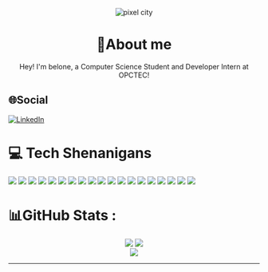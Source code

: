 <p align="center">
    <img alt="pixel city" src="https://thumbs.gfycat.com/GrimDescriptiveChihuahua-max-1mb.gif"/>
</p>

<div align="center">
    <h1>
        🍥About me
    </h1>
Hey! I'm belone, a Computer Science Student and Developer Intern at OPCTEC!
</div>

 ## 🌐Social
[![LinkedIn](https://img.shields.io/badge/LinkedIn-0077B5?style=for-the-badge&logo=linkedin&logoColor=white)](https://br.linkedin.com/in/jo%C3%A3o-pedro-do-prado-belone-946bab232) 

    
# 💻 Tech Shenanigans
<div>
<img src="https://img.shields.io/badge/HTML5-E34F26?style=for-the-badge&logo=html5&logoColor=white">
<img src="https://img.shields.io/badge/CSS3-1572B6?style=for-the-badge&logo=css3&logoColor=white">
<img src="https://img.shields.io/badge/JavaScript-F7DF1E?style=for-the-badge&logo=javascript&logoColor=black">
<img src="https://img.shields.io/badge/Python-3776AB?style=for-the-badge&logo=python&logoColor=white">
<img src="https://img.shields.io/badge/Dart-007ACC?style=for-the-badge&logo=dart&logoColor=white">
<img src="https://img.shields.io/badge/Java-ED8B00?style=for-the-badge&logo=java&logoColor=white">
<img src="https://img.shields.io/badge/Laravel-FF2D20?style=for-the-badge&logo=laravel&logoColor=white">
<img src="https://img.shields.io/badge/Laragon-0E83CD?style=for-the-badge&logo=Laragon&logoColor=white">
<img src="https://img.shields.io/badge/PHP-777BB4?style=for-the-badge&logo=php&logoColor=white">
<img src="https://img.shields.io/badge/Vue.js-35495E?style=for-the-badge&logo=vue.js&logoColor=4FC08D">
<img src="https://img.shields.io/badge/MySQL-00000F?style=for-the-badge&logo=mysql&logoColor=white">
<img src="https://img.shields.io/badge/Bootstrap-563D7C?style=for-the-badge&logo=bootstrap&logoColor=white">
<img src="https://img.shields.io/badge/jQuery-0769AD?style=for-the-badge&logo=jquery&logoColor=white">
<img src="https://img.shields.io/badge/Markdown-000000?style=for-the-badge&logo=markdown&logoColor=white">
<img src="https://img.shields.io/badge/Flutter-02569B?style=for-the-badge&logo=flutter&logoColor=white">
<img src="https://img.shields.io/badge/trello-0052CC?style=for-the-badge&logo=trello&logoColor=white">
<img src="https://camo.githubusercontent.com/35e11e06e4198d1ade41f868a377efe1abc0d85078f92d55c078b972d4240ae8/68747470733a2f2f696d672e736869656c64732e696f2f62616467652f6a6972612d2532333041304646462e7376673f7374796c653d666f722d7468652d6261646765266c6f676f3d6a697261266c6f676f436f6c6f723d7768697465">
<img src="https://camo.githubusercontent.com/9a8ccd8ae319ddac9934db226e7834d7e1c61a31076e7d7c04ecb5bf352967aa/68747470733a2f2f696d672e736869656c64732e696f2f62616467652f6669676d612d2532334632344531452e7376673f7374796c653d666f722d7468652d6261646765266c6f676f3d6669676d61266c6f676f436f6c6f723d7768697465">
<img src="https://img.shields.io/badge/Postman-FF6C37?style=for-the-badge&logo=postman&logoColor=white">

# 📊GitHub Stats :

<div align="center">
    <div>
        <img src="https://github-readme-stats.vercel.app/api?username=belone0&show_icons=true&theme=gotham&hide_border=true&include_all_commits=true" />
        <img src="https://github-readme-stats.vercel.app/api/top-langs/?username=belone0&show_icons=true&theme=gotham&hide_border=true&include_all_commits=true&layout=compact" />
    </div>
    <img src="https://github-readme-streak-stats.herokuapp.com/?user=belone0&show_icons=true&theme=gotham&hide_border=true" />
</div>

---
